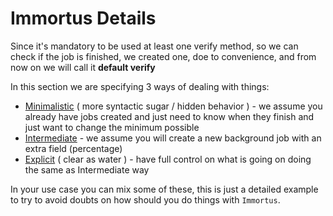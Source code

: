 Immortus Details
===

Since it's mandatory to be used at least one verify method, so we can check if the job is finished, we created one, doe to convenience, and from now on we will call it __default verify__

In this section we are specifying 3 ways of dealing with things:

- [Minimalistic](./docs/minimalistic.md) ( more syntactic sugar / hidden behavior ) - we assume you already have jobs created and just need to know when they finish and just want to change the minimum possible
- [Intermediate](./docs/intermediate.md) - we assume you will create a new background job with an extra field (percentage)
- [Explicit](./docs/explicit.md) ( clear as water ) - have full control on what is going on doing the same as Intermediate way

In your use case you can mix some of these,
this is just a detailed example to try to avoid doubts on how should you do things with `Immortus`.
